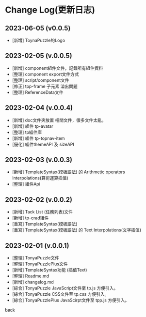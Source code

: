 # Change Log(更新日志)
## 2023-06-05 (v0.0.5)
- [新增] ToynaPuzzle的Logo
 
## 2023-02-05 (v.0.0.5)
- [新增] component組件文件，記錄所有組件資料
- [整理] component export文件方式
- [整理] script/component文件
- [修正] tpp-frame 子元素 溢出問題
- [整理] ReferenceData文件

## 2023-02-04 (v.0.0.4)
- [新增] doc文件夾放置 相關文件，很多文件太亂。
- [新增] 組件 tp-avatar
- [整理] tp組件庫
- [新增] 組件 tp-topnav-item 
- [優化] 組件themeAPI 及 sizeAPI

## 2023-02-03 (v.0.0.3)
- [新增] TemplateSyntax(模板語法) 的 Arithmetic operators Interpolations(算術運算插值)
- [整理] 組件Api

## 2023-02-02 (v.0.0.2)
- [新增] Tack List (任務列表)文件
- [新增] tp-crad組件
- [重寫] TemplateSyntax(模板語法)
- [重寫] TemplateSyntax(模板語法) 的 Text Interpolations(文字插值)

## 2023-02-01 (v.0.0.1)
- [整理] TonyaPuzzle文件
- [整理] TonyaPuzzlePlus文件
- [新增] TemplateSyntax功能 (插值Text)
- [整理] Readme.md
- [新增] changelog.md
- [綜合] TonyaPuzzle JavaScript文件至 tp.js 方便引入。
- [綜合] TonyaPuzzle CSS文件至 tp.css 方便引入。
- [綜合] TonyaPuzzlePlus JavaScirpt文件至 tpp.js 方便引入。

[back](https://github.com/AnsonCar/Tonya)
